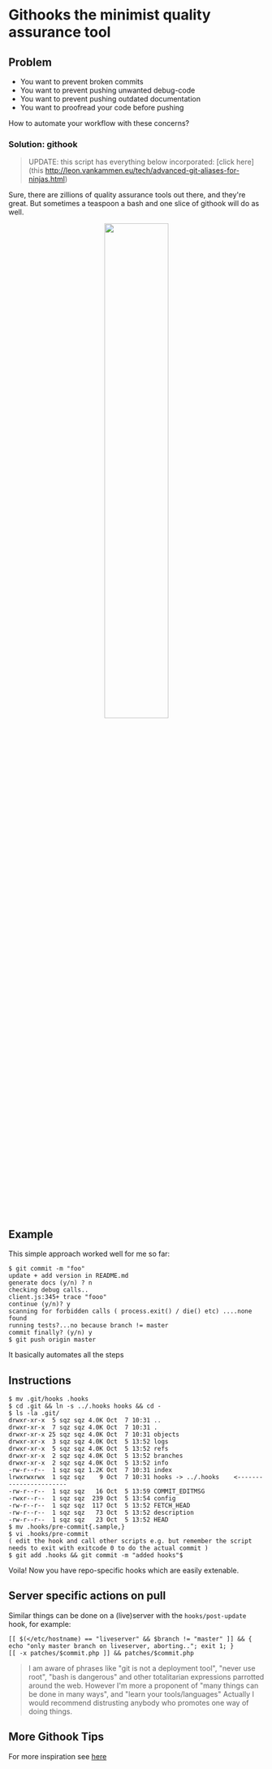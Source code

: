 Githooks the minimist quality assurance tool
============================================

## Problem

* You want to prevent broken commits
* You want to prevent pushing unwanted debug-code
* You want to prevent pushing outdated documentation 
* You want to proofread your code before pushing

How to automate your workflow with these concerns?

### Solution: githook

> UPDATE: this script has everything below incorporated: [click here](this http://leon.vankammen.eu/tech/advanced-git-aliases-for-ninjas.html)

Sure, there are zillions of quality assurance tools out there, and they're great.
But sometimes a teaspoon a bash and one slice of githook will do as well.

<center><img src="https://upload.wikimedia.org/wikipedia/commons/thumb/e/e0/Git-logo.svg/2000px-Git-logo.svg.png" width="50%"/></center>

## Example

This simple approach worked well for me so far:

    $ git commit -m "foo"
    update + add version in README.md
    generate docs (y/n) ? n
    checking debug calls..
    client.js:345+ trace "fooo"
    continue (y/n)? y
    scanning for forbidden calls ( process.exit() / die() etc) ....none found
    running tests?...no because branch != master
    commit finally? (y/n) y
    $ git push origin master

It basically automates all the steps 

## Instructions

    $ mv .git/hooks .hooks 
    $ cd .git && ln -s ../.hooks hooks && cd - 
    $ ls -la .git/
    drwxr-xr-x  5 sqz sqz 4.0K Oct  7 10:31 ..
    drwxr-xr-x  7 sqz sqz 4.0K Oct  7 10:31 .
    drwxr-xr-x 25 sqz sqz 4.0K Oct  7 10:31 objects
    drwxr-xr-x  3 sqz sqz 4.0K Oct  5 13:52 logs
    drwxr-xr-x  5 sqz sqz 4.0K Oct  5 13:52 refs
    drwxr-xr-x  2 sqz sqz 4.0K Oct  5 13:52 branches
    drwxr-xr-x  2 sqz sqz 4.0K Oct  5 13:52 info
    -rw-r--r--  1 sqz sqz 1.2K Oct  7 10:31 index
    lrwxrwxrwx  1 sqz sqz    9 Oct  7 10:31 hooks -> ../.hooks    <-----------------------
    -rw-r--r--  1 sqz sqz   16 Oct  5 13:59 COMMIT_EDITMSG
    -rwxr--r--  1 sqz sqz  239 Oct  5 13:54 config
    -rw-r--r--  1 sqz sqz  117 Oct  5 13:52 FETCH_HEAD
    -rw-r--r--  1 sqz sqz   73 Oct  5 13:52 description
    -rw-r--r--  1 sqz sqz   23 Oct  5 13:52 HEAD
    $ mv .hooks/pre-commit{.sample,}
    $ vi .hooks/pre-commit
    ( edit the hook and call other scripts e.g. but remember the script needs to exit with exitcode 0 to do the actual commit )
    $ git add .hooks && git commit -m "added hooks"$

Voila! Now you have repo-specific hooks which are easily extenable.

## Server specific actions on pull

Similar things can be done on a (live)server with the `hooks/post-update` hook, for example:

    [[ $(</etc/hostname) == "liveserver" && $branch != "master" ]] && { echo "only master branch on liveserver, aborting.."; exit 1; }
    [[ -x patches/$commit.php ]] && patches/$commit.php

> I am aware of phrases like "git is not a deployment tool", "never use root", "bash is dangerous" and other totalitarian expressions parrotted around the web.
> However I'm more a proponent of "many things can be done in many ways", and "learn your tools/languages"
> Actually I would recommend distrusting anybody who promotes one way of doing things.

## More Githook Tips

For more inspiration see [here](http://codeinthehole.com/writing/tips-for-using-a-git-pre-commit-hook/)
